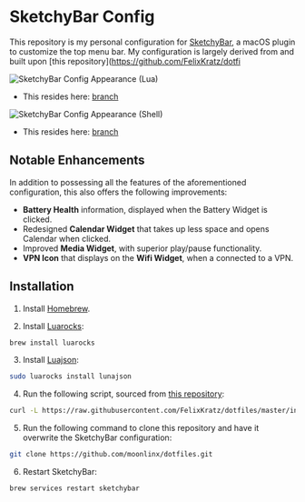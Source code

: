 # SketchyBar Config

This repository is my personal configuration for [SketchyBar](https://github.com/FelixKratz/SketchyBar), a macOS plugin to customize the top menu bar. My configuration is largely derived from and built upon [this repository](<https://github.com/FelixKratz/dotfi>

![SketchyBar Config Appearance (Lua)](https://github.com/user-attachments/assets/eba2970a-4195-4cc9-9ce1-3dc73f72b8cf)

- This resides here: [branch](https://github.com/moonlinx/dotfiles/commit/55fe15abee8af0d7a5ac5ecd103bdd04a4220a32)

![SketchyBar Config Appearance (Shell)](https://github.com/user-attachments/assets/7de0d822-68bc-4db2-8564-afe65a9666d2)

- This resides here: [branch](https://github.com/moonlinx/dotfiles/commit/493d1bf2aa8ae74a6365fae5ff61165871e57a56)

## Notable Enhancements

In addition to possessing all the features of the aforementioned configuration, this also offers the following improvements:

- **Battery Health** information, displayed when the Battery Widget is clicked.
- Redesigned **Calendar Widget** that takes up less space and opens Calendar when clicked.
- Improved **Media Widget**, with superior play/pause functionality.
- **VPN Icon** that displays on the **Wifi Widget**, when a connected to a VPN.

## Installation

1. Install [Homebrew](https://brew.sh/).

2. Install [Luarocks](https://luarocks.org/):

```bash
brew install luarocks
```

3. Install [Luajson](https://github.com/grafi-tt/lunajson):

```bash
sudo luarocks install lunajson
```

4. Run the following script, sourced from [this repository](https://github.com/FelixKratz/dotfiles):

```bash
curl -L https://raw.githubusercontent.com/FelixKratz/dotfiles/master/install_sketchybar.sh | sh
```

5. Run the following command to clone this repository and have it overwrite the SketchyBar configuration:

```bash
git clone https://github.com/moonlinx/dotfiles.git
```

6. Restart SketchyBar:

```bash
brew services restart sketchybar
```
